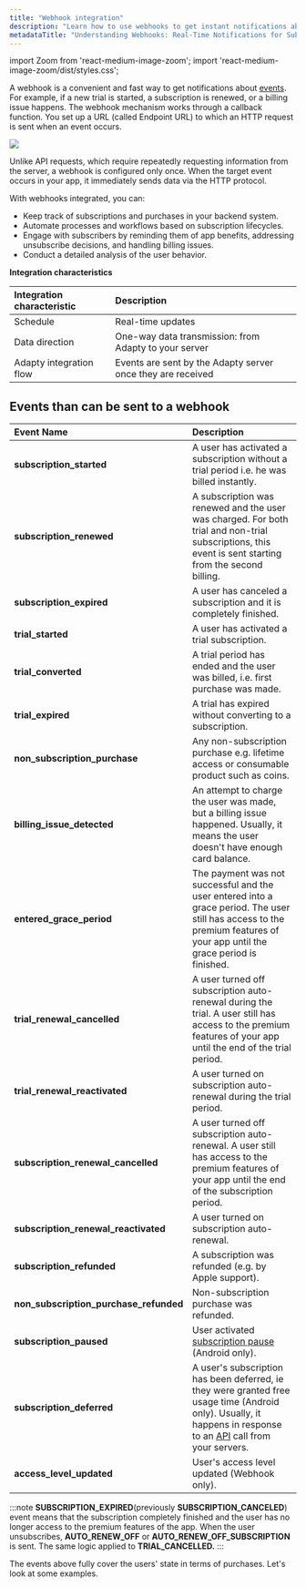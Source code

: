 ```yaml
---
title: "Webhook integration"
description: "Learn how to use webhooks to get instant notifications about subscription events like new trials and billing issues, enabling seamless automation and enhanced backend management for your app."
metadataTitle: "Understanding Webhooks: Real-Time Notifications for Subscription Events"
---
```


import Zoom from 'react-medium-image-zoom';
import 'react-medium-image-zoom/dist/styles.css';

A webhook is a convenient and fast way to get notifications about [events](events). For example, if a new trial is started, a subscription is renewed, or a billing issue happens. The webhook mechanism works through a callback function. You set up a URL (called Endpoint URL) to which an HTTP request is sent when an event occurs. 

<Zoom>
  <img src={require('./img/e5dce30-image_3.webp').default}
  style={{
    border: 'none', /* border width and color */
    width: '700px', /* image width */
    display: 'block', /* for alignment */
    margin: '0 auto' /* center alignment */
  }}
/>
</Zoom>

Unlike API requests, which require repeatedly requesting information from the server, a webhook is configured only once. When the target event occurs in your app, it immediately sends data via the HTTP protocol.

With webhooks integrated, you can:

- Keep track of subscriptions and purchases in your backend system.
- Automate processes and workflows based on subscription lifecycles.
- Engage with subscribers by reminding them of app benefits, addressing unsubscribe decisions, and handling billing issues.
- Conduct a detailed analysis of the user behavior.

**Integration characteristics**

| Integration characteristic | Description                                                 |
| :------------------------- | :---------------------------------------------------------- |
| Schedule                   | Real-time updates                                           |
| Data direction             | One-way data transmission: from Adapty to your server       |
| Adapty integration flow    | Events are sent by the Adapty server once they are received |

## Events than can be sent to a webhook

| Event Name                             | Description                                                  |
| :------------------------------------- | :----------------------------------------------------------- |
| **subscription_started**               | A user has activated a subscription without a trial period i.e. he was billed instantly. |
| **subscription_renewed**               | A subscription was renewed and the user was charged. For both trial and non-trial subscriptions, this event is sent starting from the second billing. |
| **subscription_expired**               | A user has canceled a subscription and it is completely finished. |
| **trial_started**                      | A user has activated a trial subscription.                   |
| **trial_converted**                    | A trial period has ended and the user was billed, i.e. first purchase was made. |
| **trial_expired**                      | A trial has expired without converting to a subscription.    |
| **non_subscription_purchase**          | Any non-subscription purchase e.g. lifetime access or consumable product such as coins. |
| **billing_issue_detected**             | An attempt to charge the user was made, but a billing issue happened. Usually, it means the user doesn't have enough card balance. |
| **entered_grace_period**               | The payment was not successful and the user entered into a grace period. The user still has access to the premium features of your app until the grace period is finished. |
| **trial_renewal_cancelled**            | A user turned off subscription auto-renewal during the trial. A user still has access to the premium features of your app until the end of the trial period. |
| **trial_renewal_reactivated**          | A user turned on subscription auto-renewal during the trial period. |
| **subscription_renewal_cancelled**     | A user turned off subscription auto-renewal. A user still has access to the premium features of your app until the end of the subscription period. |
| **subscription_renewal_reactivated**   | A user turned on subscription auto-renewal.                  |
| **subscription_refunded**              | A subscription was refunded \(e.g. by Apple support\).       |
| **non_subscription_purchase_refunded** | Non-subscription purchase was refunded.                      |
| **subscription_paused**                | User activated [subscription pause](https://developer.android.com/google/play/billing/subs#pause) (Android only). |
| **subscription_deferred**              | A user's subscription has been deferred, ie they were granted free usage time (Android only). Usually, it happens in response to an [API](https://developers.google.com/android-publisher/api-ref/rest/v3/purchases.subscriptions/defer) call from your servers. |
| **access_level_updated**               | User's access level updated (Webhook only).                  |

:::note
**SUBSCRIPTION\_EXPIRED**(previously **SUBSCRIPTION\_CANCELED**) event means that the subscription completely finished and the user has no longer access to the premium features of the app. When the user unsubscribes, **AUTO\_RENEW\_OFF** or **AUTO\_RENEW\_OFF\_SUBSCRIPTION** is sent. The same logic applied to **TRIAL\_CANCELLED.**
:::

The events above fully cover the users' state in terms of purchases. Let's look at some examples.
